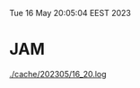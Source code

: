 Tue 16 May 20:05:04 EEST 2023
# JAM
<a href='./cache/202305/16_20.log'>./cache/202305/16_20.log</a>
